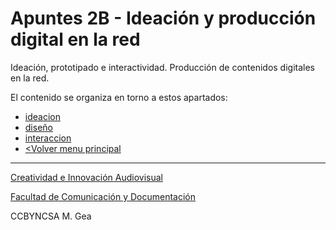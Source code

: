 
# Apuntes 2B - Ideación y producción digital en la red 

Ideación, prototipado e interactividad. Producción de contenidos digitales en la red. 

El contenido se organiza en torno a estos apartados: 

  - [ideacion](./ideacion.md)
  - [diseño](./diseño.md)
  - [interaccion](./crowdsourcing.md)
  - [<Volver menu principal](./../README.md)

    
-----

[Creatividad e Innovación Audiovisual](https://www.ugr.es/estudiantes/grados/grado-comunicacion-audiovisual/creacion-difusion-nuevos-contenidos-audiovis)
 
[Facultad de Comunicación y Documentación](https://fcd.ugr.es/)

CCBYNCSA M. Gea

